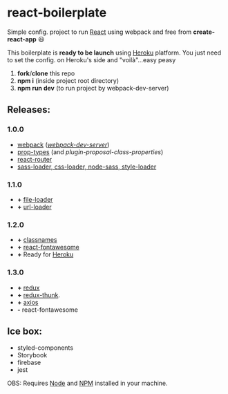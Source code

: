 # react-boilerplate

Simple config. project to run [React](https://reactjs.org) using webpack and free from **create-react-app** :smiley:

This boilerplate is **ready to be launch** using [Heroku](https://dashboard.heroku.com/apps) platform. You just need to set the config. on Heroku's side and "voilà"...easy peasy

1. **fork**/**clone** this repo
2. **npm i** (inside project root directory)
3. **npm run dev** (to run project by webpack-dev-server)


## Releases:
### 1.0.0
- [webpack](https://github.com/webpack/webpack) (*[webpack-dev-server](https://github.com/webpack/webpack-dev-server)*)
- [prop-types](https://github.com/facebook/prop-types) (and *plugin-proposal-class-properties*)
- [react-router](https://github.com/ReactTraining/react-router/tree/master/packages/react-router)
- [sass-loader, css-loader, node-sass, style-loader](https://github.com/webpack-contrib/sass-loader)


### 1.1.0
- **+** [file-loader](https://github.com/webpack-contrib/file-loader)
- **+** [url-loader](https://github.com/webpack-contrib/url-loader)


### 1.2.0
- **+** [classnames](https://github.com/JedWatson/classnames)
- **+** [react-fontawesome](https://github.com/FortAwesome/react-fontawesome)
- **+** Ready for [Heroku](https://dashboard.heroku.com/apps)


### 1.3.0
- **+** [redux](https://github.com/reduxjs/redux)
- **+** [redux-thunk](https://github.com/reduxjs/redux-thunk).
- **+** [axios](https://github.com/axios/axios)
- **-** react-fontawesome


## Ice box:
- styled-components
- Storybook
- firebase
- jest


OBS: Requires [Node](https://nodejs.org/en/) and [NPM](https://www.npmjs.com) installed in your machine.
